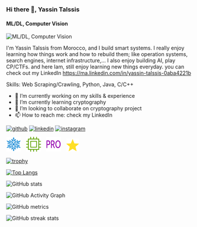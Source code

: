 ### Hi there 👋, Yassin Talssis
#### ML/DL, Computer Vision
![ML/DL, Computer Vision](https://camo.githubusercontent.com/992babdffd8c74a1502de375fbdf7e4d54773242/68747470733a2f2f6d656469612e67697068792e636f6d2f6d656469612f53576f536b4e36447854737a71494b4571762f67697068792e676966)

I'm Yassin Talssis from Morocco, and I build smart systems. I really enjoy learning how things work and how to rebuild them; like operation systems, search engines, internet infrastructure,... I also enjoy building AI, play CP/CTFs. and here Iam, still enjoy learning new things everyday. you can check out my LinkedIn https://ma.linkedin.com/in/yassin-talssis-0aba4221b

Skills: Web Scraping/Crawling, Python, Java, C/C++

- 🔭 I’m currently working on my skills & experience 
- 🌱 I’m currently learning cryptography 
- 👯 I’m looking to collaborate on  cryptography project 
- 📫 How to reach me: check my LinkedIn 


[<img src='https://cdn.jsdelivr.net/npm/simple-icons@3.0.1/icons/github.svg' alt='github' height='40'>](https://github.com/YassinTalssis)  [<img src='https://cdn.jsdelivr.net/npm/simple-icons@3.0.1/icons/linkedin.svg' alt='linkedin' height='40'>](https://www.linkedin.com/in/yassin-talssis-0aba4221b/)  [<img src='https://cdn.jsdelivr.net/npm/simple-icons@3.0.1/icons/instagram.svg' alt='instagram' height='40'>](https://www.instagram.com/@talssis/)  

<a href='https://archiveprogram.github.com/'><img src='https://raw.githubusercontent.com/acervenky/animated-github-badges/master/assets/acbadge.gif' width='40' height='40'></a> <a href='https://docs.github.com/en/developers'><img src='https://raw.githubusercontent.com/acervenky/animated-github-badges/master/assets/devbadge.gif' width='40' height='40'></a> <a href='https://github.com/pricing'><img src='https://raw.githubusercontent.com/acervenky/animated-github-badges/master/assets/pro.gif' width='40' height='40'></a> <a href='https://stars.github.com/'><img src='https://raw.githubusercontent.com/acervenky/animated-github-badges/master/assets/starbadge.gif' width='35' height='35'></a> 

[![trophy](https://github-profile-trophy.vercel.app/?username=YassinTalssis)](https://github.com/ryo-ma/github-profile-trophy)

[![Top Langs](https://github-readme-stats.vercel.app/api/top-langs/?username=YassinTalssis)](https://github.com/anuraghazra/github-readme-stats)

![GitHub stats](https://github-readme-stats.vercel.app/api?username=YassinTalssis&show_icons=true)  

![GitHub Activity Graph](https://activity-graph.herokuapp.com/graph?username=YassinTalssis)  

![GitHub metrics](https://metrics.lecoq.io/YassinTalssis)  

![GitHub streak stats](https://github-readme-streak-stats.herokuapp.com/?user=YassinTalssis)  

